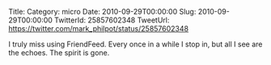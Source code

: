 Title: 
Category: micro
Date: 2010-09-29T00:00:00
Slug: 2010-09-29T00:00:00
TwitterId: 25857602348
TweetUrl: https://twitter.com/mark_philpot/status/25857602348

I truly miss using FriendFeed. Every once in a while I stop in, but all I see are the echoes. The spirit is gone.